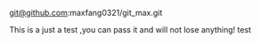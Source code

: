 git@github.com:maxfang0321/git_max.git 

This is a just a test ,you can pass it and will not lose anything!
test